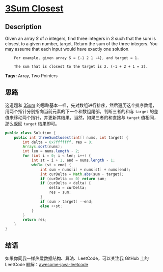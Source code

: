# [3Sum Closest][title]

## Description

Given an array *S* of *n* integers, find three integers in *S* such that the sum is closest to a given number, target. Return the sum of the three integers. You may assume that each input would have exactly one solution.

```
    For example, given array S = {-1 2 1 -4}, and target = 1.

    The sum that is closest to the target is 2. (-1 + 2 + 1 = 2).
```

**Tags:** Array, Two Pointers


## 思路

这道题和 [3Sum][015] 的思路基本一样，先对数组进行排序，然后遍历这个排序数组，用两个指针分别指向当前元素的下一个和数组尾部，判断三者的和与 `target` 的差值来移动两个指针，并更新其结果，当然，如果三者的和直接与 `target` 值相同，那么返回 `target` 结果即可。

```java
public class Solution {
    public int threeSumClosest(int[] nums, int target) {
        int delta = 0x7fffffff, res = 0;
        Arrays.sort(nums);
        int len = nums.length - 2;
        for (int i = 0; i < len; i++) {
            int st = i + 1, end = nums.length - 1;
            while (st < end) {
                int sum = nums[i] + nums[st] + nums[end];
                int curDelta = Math.abs(sum - target);
                if (curDelta == 0) return sum;
                if (curDelta < delta) {
                    delta = curDelta;
                    res = sum;
                }
                if (sum > target) --end;
                else ++st;
            }
        }
        return res;
    }
}
```


## 结语

如果你同我一样热爱数据结构、算法、LeetCode，可以关注我 GitHub 上的 LeetCode 题解：[awesome-java-leetcode][ajl]



[015]: https://github.com/Blankj/awesome-java-leetcode/blob/master/note/015/README.md
[title]: https://leetcode.com/problems/3sum-closest
[ajl]: https://github.com/Blankj/awesome-java-leetcode

